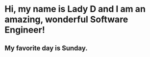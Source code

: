 # Hi, my name is Lady D and I am an amazing, wonderful Software Engineer!

## My favorite day is Sunday.